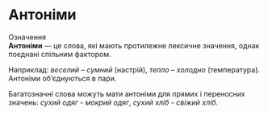 # Антонiми

<div class="space">
<div class="eoz-wrap">
<span class="eoz">Означення</span>
<div class="eoz-text">
<b>Антонiми</b> — це слова, якi мають протилежне лексичне значення,
однак поєднанi спiльним фактором.
</div>
</div>
</div>

Наприклад: *веселий – сумний* (настрiй), *тепло – холодно* (температура). Антонiми об’єднуються в пари.

Багатозначнi слова можуть мати антонiми для прямих i переносних
значень: *сухий одяг - мокрий одяг*, *сухий хлiб - свiжий хлiб*.